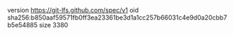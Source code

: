 version https://git-lfs.github.com/spec/v1
oid sha256:b850aaf59571fb0ff3ea23361be3d1a1cc257b66031c4e9d0a20cbb7b5e54885
size 3380
